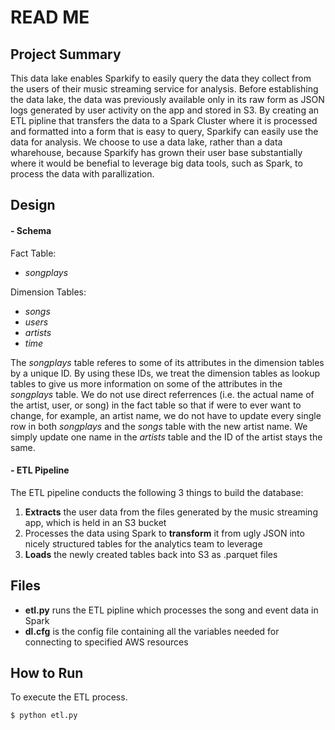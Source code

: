 # READ ME

## Project Summary
This data lake enables Sparkify to easily query the data they collect from the users of their music streaming service for analysis. Before establishing the data lake, the data was previously available only in its raw form as JSON logs generated by user activity on the app and stored in S3. By creating an ETL pipline that transfers the data to a Spark Cluster where it is processed and formatted into a form that is easy to query, Sparkify can easily use the data for analysis. We choose to use a data lake, rather than a data wharehouse, because Sparkify has grown their user base substantially where it would be benefial to leverage big data tools, such as Spark, to process the data with parallization.

## Design
#### - Schema
Fact Table:
* *songplays*

Dimension Tables:
* *songs*
* *users*
* *artists*
* *time*

The *songplays* table referes to some of its attributes in the dimension tables by a unique ID. By using these IDs, we treat the dimension tables as lookup tables to give us more information on some of the attributes in the *songplays* table. We do not use direct referrences (i.e. the actual name of the artist, user, or song) in the fact table so that if were to ever want to change, for example, an artist name, we do not have to update every single row in both *songplays* and the *songs* table with the new artist name. We simply update one name in the *artists* table and the ID of the artist stays the same.


#### - ETL Pipeline
The ETL pipeline conducts the following 3 things to build the database:
1. **Extracts** the user data from the files generated by the music streaming app, which is held in an S3 bucket
2. Processes the data using Spark to **transform** it from ugly JSON into nicely structured tables for the analytics team to leverage
3. **Loads** the newly created tables back into S3 as .parquet files

## Files
* **etl.py** runs the ETL pipline which processes the song and event data in Spark
* **dl.cfg** is the config file containing all the variables needed for connecting to specified AWS resources


## How to Run
To execute the ETL process.
```sh
$ python etl.py
```